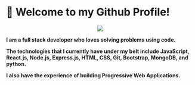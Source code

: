 # :wave: Welcome to my Github Profile!

<p align="center">
<!-- <img src= "https://ruya.studio/assets/images/dev.webp" width="600" height="350" /> -->
 <img src='https://img.freepik.com/photos-gratuite/vue-arriere-du-programmeur-travaillant-toute-nuit_1098-18697.jpg' />
</p>

**I am a full stack developer who loves solving problems using code.**

**The technologies that I currently have under my belt include JavaScript, React.js, Node.js, Express.js, HTML, CSS, Git, Bootstrap, MongoDB, and python.**

**I also have the experience of building Progressive Web Applications.**

##

<span align="center">
 

</span>
